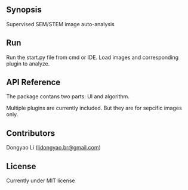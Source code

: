 ## Synopsis

Supervised SEM/STEM image auto-analysis

## Run

Run the start.py file from cmd or IDE. Load images and corresponding plugin to analyze.

## API Reference

The package contans two parts: UI and algorithm. 

Multiple plugins are currently included. But they are for sepcific images only.

## Contributors

Dongyao Li (lidongyao.br@gmail.com)

## License

Currently under MIT license
